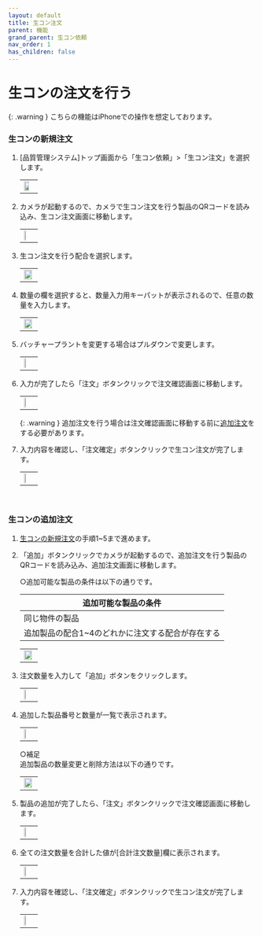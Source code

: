 ```yaml
---
layout: default
title: 生コン注文
parent: 機能
grand_parent: 生コン依頼
nav_order: 1
has_children: false
---
```


# 生コンの注文を行う

{: .warning }
こちらの機能はiPhoneでの操作を想定しております。

### 生コンの新規注文

1. [品質管理システム]トップ画面から「生コン依頼」>「生コン注文」を選択します。
    
    <table><tr><td>
    <img src="../../../../assets/images/concrete-request/function/concrete-order/1.png" width="70%">
    </td></tr></table>

1. カメラが起動するので、カメラで生コン注文を行う製品のQRコードを読み込み、生コン注文画面に移動します。

    <table><tr><td>
    <img src="../../../../assets/images/concrete-request/function/concrete-order/2.png" width="35%">
    </td></tr></table>

1. 生コン注文を行う配合を選択します。
    
    <table><tr><td>
    <img src="../../../../assets/images/concrete-request/function/concrete-order/3.png" width="90%">
    </td></tr></table>

1. 数量の欄を選択すると、数量入力用キーパットが表示されるので、任意の数量を入力します。
    
    <table><tr><td>
    <img src="../../../../assets/images/concrete-request/function/concrete-order/4.png" width="90%">
    </td></tr></table>

1. バッチャープラントを変更する場合はプルダウンで変更します。
    
    <table><tr><td>
    <img src="../../../../assets/images/concrete-request/function/concrete-order/5.png" width="35%">
    </td></tr></table>

1. 入力が完了したら「注文」ボタンクリックで注文確認画面に移動します。
    
    <table><tr><td>
    <img src="../../../../assets/images/concrete-request/function/concrete-order/6.png" width="35%">
    </td></tr></table>

    {: .warning }
    追加注文を行う場合は注文確認画面に移動する前に[追加注文](#生コンの追加注文)をする必要があります。

1. 入力内容を確認し、「注文確定」ボタンクリックで生コン注文が完了します。
    
    <table><tr><td>
    <img src="../../../../assets/images/concrete-request/function/concrete-order/7.png" width="35%">
    </td></tr></table>

<br>

### 生コンの追加注文

1. [生コンの新規注文](#生コンの新規注文)の手順1~5まで進めます。

1. 「追加」ボタンクリックでカメラが起動するので、追加注文を行う製品のQRコードを読み込み、追加注文画面に移動します。

    ○追加可能な製品の条件は以下の通りです。

    | 追加可能な製品の条件                              | 
    | ------------------------------------------------- | 
    | 同じ物件の製品                                    | 
    | 追加製品の配合1~4のどれかに注文する配合が存在する | 

    <table><tr><td>
    <img src="../../../../assets/images/concrete-request/function/concrete-order/8.png" width="90%">
    </td></tr></table>

1. 注文数量を入力して「追加」ボタンをクリックします。
    
    <table><tr><td>
    <img src="../../../../assets/images/concrete-request/function/concrete-order/9.png" width="35%">
    </td></tr></table>

1. 追加した製品番号と数量が一覧で表示されます。
    
    <table><tr><td>
    <img src="../../../../assets/images/concrete-request/function/concrete-order/10.png" width="35%">
    </td></tr></table>

    ○補足  
    追加製品の数量変更と削除方法は以下の通りです。

    <table><tr><td>
    <img src="../../../../assets/images/concrete-request/function/concrete-order/11.png" width="90%">
    </td></tr></table>


1. 製品の追加が完了したら、「注文」ボタンクリックで注文確認画面に移動します。
    
    <table><tr><td>
    <img src="../../../../assets/images/concrete-request/function/concrete-order/12.png" width="35%">
    </td></tr></table>

1. 全ての注文数量を合計した値が[合計注文数量]欄に表示されます。
    
    <table><tr><td>
    <img src="../../../../assets/images/concrete-request/function/concrete-order/13.png" width="35%">
    </td></tr></table>

1. 入力内容を確認し、「注文確定」ボタンクリックで生コン注文が完了します。
    
    <table><tr><td>
    <img src="../../../../assets/images/concrete-request/function/concrete-order/14.png" width="35%">
    </td></tr></table>
